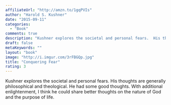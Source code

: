 ```yaml
---
affiliateUrl: "http://amzn.to/1gqPVIs"
author: "Harold S. Kushner"
date: "2015-09-11"
categories:
  - "Book"
comments: true
description: "Kushner explores the societal and personal fears.  His thoughts are generally philosophical and theological.  He had some good thoughts.  With additio"
draft: false
metaKeywords: ""
layout: "book"
image: "http://i.imgur.com/3rFBGQp.jpg"
title: "Conquering Fear"
rating: 3
---
```


Kushner explores the societal and personal fears.  His thoughts are generally philosophical and theological.  He had some good thoughts.  With additional enlightenment, I think he could share better thoughts on the nature of God and the purpose of life.
